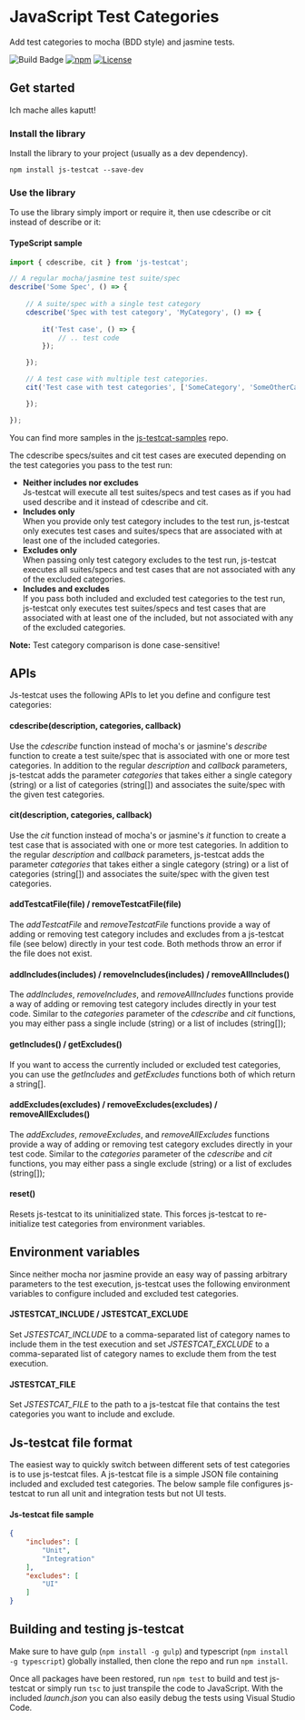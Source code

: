 # JavaScript Test Categories
Add test categories to mocha (BDD style) and jasmine tests.

![Build Badge](https://almtcger.visualstudio.com/_apis/public/build/definitions/2ff986e4-4f8b-4ae1-8b86-d111d5fc7294/119/badge)
[![npm](https://img.shields.io/npm/v/js-testcat.svg?style=flat&maxAge=3600)](https://www.npmjs.com/package/js-testcat)
[![License](https://img.shields.io/badge/license-MIT-blue.svg?style=flat&maxAge=3600)](https://opensource.org/licenses/MIT)

## Get started
Ich mache alles kaputt!

### Install the library
Install the library to your project (usually as a dev dependency).

```
npm install js-testcat --save-dev
```

### Use the library
To use the library simply import or require it, then use cdescribe or cit instead of describe or it:

#### TypeScript sample
```typescript
import { cdescribe, cit } from 'js-testcat';

// A regular mocha/jasmine test suite/spec
describe('Some Spec', () => {
    
    // A suite/spec with a single test category
    cdescribe('Spec with test category', 'MyCategory', () => {
        
        it('Test case', () => {
            // .. test code
        });

    });

    // A test case with multiple test categories.
    cit('Test case with test categories', ['SomeCategory', 'SomeOtherCategory'], () => {

    });

});
```
You can find more samples in the [js-testcat-samples](https://github.com/MicrosoftPremier/js-testcat-samples) repo.

The cdescribe specs/suites and cit test cases are executed depending on the test categories you pass to the test run:

- **Neither includes nor excludes**  
  Js-testcat will execute all test suites/specs and test cases as if you had used describe and it instead of cdescribe and cit.
- **Includes only**  
  When you provide only test category includes to the test run, js-testcat only executes test cases and suites/specs that are associated with at least one of the included categories.
- **Excludes only**  
  When passing only test category excludes to the test run, js-testcat executes all suites/specs and test cases that are not associated with any of the excluded categories.
- **Includes and excludes**  
  If you pass both included and excluded test categories to the test run, js-testcat only executes test suites/specs and test cases that are associated with at least one of the included, but not associated with any of the excluded categories.

**Note:** Test category comparison is done case-sensitive!

## APIs
Js-testcat uses the following APIs to let you define and configure test categories:

#### cdescribe(description, categories, callback)
Use the _cdescribe_ function instead of mocha's or jasmine's _describe_ function to create a test suite/spec that is associated with one or more test categories. In addition to the regular _description_ and _callback_ parameters, js-testcat adds the parameter _categories_ that takes either a single category (string) or a list of categories (string[]) and associates the suite/spec with the given test categories.

#### cit(description, categories, callback)
Use the _cit_ function instead of mocha's or jasmine's _it_ function to create a test case that is associated with one or more test categories. In addition to the regular _description_ and _callback_ parameters, js-testcat adds the parameter _categories_ that takes either a single category (string) or a list of categories (string[]) and associates the suite/spec with the given test categories.

#### addTestcatFile(file) / removeTestcatFile(file)
The _addTestcatFile_ and _removeTestcatFile_ functions provide a way of adding or removing test category includes and excludes from a js-testcat file (see below) directly in your test code. Both methods throw an error if the file does not exist.

#### addIncludes(includes) / removeIncludes(includes) / removeAllIncludes()
The _addIncludes_, _removeIncludes_, and _removeAllIncludes_ functions provide a way of adding or removing test category includes directly in your test code. Similar to the _categories_ parameter of the _cdescribe_ and _cit_ functions, you may either pass a single include (string) or a list of includes (string[]);

#### getIncludes() / getExcludes()
If you want to access the currently included or excluded test categories, you can use the _getIncludes_ and _getExcludes_ functions both of which return a string[].

#### addExcludes(excludes) / removeExcludes(excludes) / removeAllExcludes()
The _addExcludes_, _removeExcludes_, and _removeAllExcludes_ functions provide a way of adding or removing test category excludes directly in your test code. Similar to the _categories_ parameter of the _cdescribe_ and _cit_ functions, you may either pass a single exclude (string) or a list of excludes (string[]);

#### reset()
Resets js-testcat to its uninitialized state. This forces js-testcat to re-initialize test categories from environment variables.

## Environment variables
Since neither mocha nor jasmine provide an easy way of passing arbitrary parameters to the test execution, js-testcat uses the following environment variables to configure included and excluded test categories. 

#### JSTESTCAT_INCLUDE / JSTESTCAT_EXCLUDE
Set _JSTESTCAT_INCLUDE_ to a comma-separated list of category names to include them in the test execution and set _JSTESTCAT_EXCLUDE_ to a comma-separated list of category names to exclude them from the test execution.

#### JSTESTCAT_FILE
Set _JSTESTCAT_FILE_ to the path to a js-testcat file that contains the test categories you want to include and exclude.

## Js-testcat file format
The easiest way to quickly switch between different sets of test categories is to use js-testcat files. A js-testcat file is a simple JSON file containing included and excluded test categories. The below sample file configures js-testcat to run all unit and integration tests but not UI tests. 

#### Js-testcat file sample
```json
{
    "includes": [
        "Unit",
        "Integration"
    ],
    "excludes": [
        "UI"
    ]
}
```

## Building and testing js-testcat
Make sure to have gulp (`npm install -g gulp`) and typescript (`npm install -g typescript`) globally installed, then clone the repo and run `npm install`.

Once all packages have been restored, run `npm test` to build and test js-testcat or simply run `tsc` to just transpile the code to JavaScript. With the included _launch.json_ you can also easily debug the tests using Visual Studio Code.
